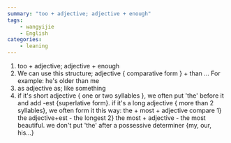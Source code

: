 ```yaml
---
summary: "too + adjective; adjective + enough"
tags:
    - wangyijie
    - English
categories:
    - leaning
---
```

1.  too + adjective; adjective + enough
2.  We can use this structure; adjective { comparative form } + than ... For example: he's older than me
3. as adjective as; like something
4. if it's short adjective { one or two syllables }, we often put 'the' before it and add -est {superlative form}. if it's a long adjective { more than 2 syllables}, we often form it this way: the + most + adjective compare 1} the adjective+est - the longest 2} the most + adjective - the most beautiful. we don't put 'the' after a possessive determiner {my, our, his...}
